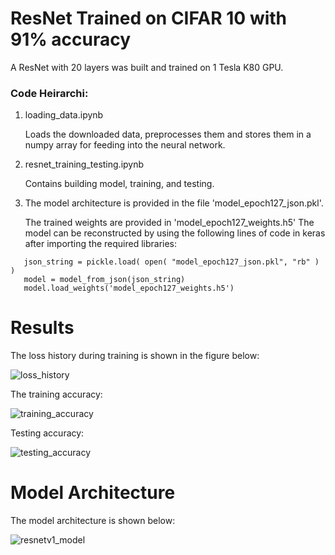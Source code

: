 # ResNet Trained on CIFAR 10 with 91% accuracy
A ResNet with 20 layers was built and trained on 1 Tesla K80 GPU. 

### Code Heirarchi:
1. loading_data.ipynb

   Loads the downloaded data, preprocesses them and stores them in a numpy array for feeding into the neural network.


2. resnet_training_testing.ipynb

   Contains building model, training, and testing. 


3. The model architecture is provided in the file 'model_epoch127_json.pkl'.

   The trained weights are provided in 'model_epoch127_weights.h5'
   The model can be reconstructed by using the following lines of code in keras after importing the required libraries:
   
   
```
   json_string = pickle.load( open( "model_epoch127_json.pkl", "rb" ) )
   model = model_from_json(json_string)
   model.load_weights('model_epoch127_weights.h5')
```
   
# Results 
The loss history during training is shown in the figure below: 

![loss_history](https://user-images.githubusercontent.com/18056877/37247169-528a648a-2485-11e8-9314-7a57829586ab.png)

The training accuracy:

![training_accuracy](https://user-images.githubusercontent.com/18056877/37247175-6e7c5f90-2485-11e8-8625-20d30b260d9f.png)

Testing accuracy:

![testing_accuracy](https://user-images.githubusercontent.com/18056877/37247178-77daca04-2485-11e8-8a3e-68364a027be6.png)

# Model Architecture
The model architecture is shown below: 

![resnetv1_model](https://user-images.githubusercontent.com/18056877/37247163-194b92f2-2485-11e8-9a3d-2732ef511976.png)
